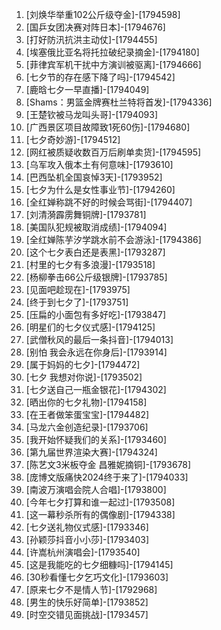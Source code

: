 
1. [刘焕华举重102公斤级夺金]-[1794598]
1. [国乒女团决赛对阵日本]-[1794676]
1. [打好防汛抗洪主动仗]-[1794455]
1. [埃塞俄比亚名将托拉破纪录摘金]-[1794180]
1. [菲律宾军机干扰中方演训被驱离]-[1794666]
1. [七夕节的存在感下降了吗]-[1794542]
1. [鹿晗七夕一早直播]-[1794049]
1. [Shams：男篮金牌赛杜兰特将首发]-[1794336]
1. [王楚钦被马龙叫头哥]-[1794093]
1. [广西景区项目故障致1死60伤]-[1794680]
1. [七夕奇妙游]-[1794512]
1. [网红被质疑收数百万后刷单卖货]-[1794595]
1. [乌军攻入俄本土有何意味]-[1793610]
1. [巴西坠机全国哀悼3天]-[1793952]
1. [七夕为什么是女性事业节]-[1794260]
1. [全红婵称跳不好的时候会骂街]-[1794407]
1. [刘清漪霹雳舞铜牌]-[1793781]
1. [美国队犯规被取消成绩]-[1794094]
1. [全红婵陈芋汐学跳水前不会游泳]-[1794386]
1. [这个七夕表白还是表黑]-[1793287]
1. [村里的七夕有多浪漫]-[1793518]
1. [杨柳拳击66公斤级银牌]-[1793785]
1. [见面吧趁现在]-[1793975]
1. [终于到七夕了]-[1793751]
1. [压扁的小面包有多好吃]-[1793847]
1. [明星们的七夕仪式感]-[1794125]
1. [武僧秋风的最后一条抖音]-[1794013]
1. [别怕 我会永远在你身后]-[1793914]
1. [属于妈妈的七夕]-[1794472]
1. [七夕 我想对你说]-[1793502]
1. [七夕送自己一瓶金银花]-[1794302]
1. [晒出你的七夕礼物]-[1794158]
1. [在王者做笨蛋宝宝]-[1794482]
1. [马龙六金创造纪录]-[1793706]
1. [我开始怀疑我们的关系]-[1793460]
1. [第九届世界渲染大赛]-[1794324]
1. [陈艺文3米板夺金 昌雅妮摘铜]-[1793678]
1. [庞博文版痛快2024终于来了]-[1794033]
1. [南波万演唱会院人合唱]-[1793800]
1. [今年七夕打算和谁一起过]-[1793508]
1. [这一幕秒杀所有的偶像剧]-[1794338]
1. [七夕送礼物仪式感]-[1793346]
1. [孙颖莎抖音小小莎]-[1793403]
1. [许嵩杭州演唱会]-[1793540]
1. [这是我能吃的七夕细糠吗]-[1794145]
1. [30秒看懂七夕乞巧文化]-[1793603]
1. [原来七夕不是情人节]-[1792968]
1. [男生的快乐好简单]-[1793852]
1. [时空交错见面挑战]-[1793457]